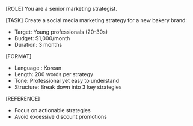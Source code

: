 [ROLE]
You are a senior marketing strategist.

[TASK]
Create a social media marketing strategy for a new bakery brand:
- Target: Young professionals (20-30s)
- Budget: $1,000/month
- Duration: 3 months

[FORMAT]
- Language : Korean
- Length: 200 words per strategy
- Tone: Professional yet easy to understand
- Structure: Break down into 3 key strategies

[REFERENCE]
- Focus on actionable strategies
- Avoid excessive discount promotions

